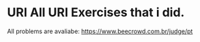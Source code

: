 # URI All URI Exercises that i did.
All problems are avaliabe: https://www.beecrowd.com.br/judge/pt
